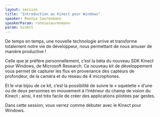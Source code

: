 ```yaml
---
layout: session
title: "Introduction au Kinect pour Windows"
speaker: Ronnie Saurenmann
speakerParam: ronniesaurenmann
param: kinect
---
```


De temps en temps, une nouvelle technologie arrive et transforme totalement notre vie de développeur,
nous permettant de nous amuser de manière productive !

Celle que je préfère personnellement, c’est la béta du nouveau SDK Kinect pour Windows, de Microsoft Research.
Ce nouveau kit de développement vous permet de capturer les flux en provenance des capteurs de profondeur,
de la caméra et du réseau de 4 microphones.

Et le vrai bijou de ce kit, c’est la possibilité de suivre le « squelette » d’une ou de deux personnes en mouvement
à l’intérieur du champ de vision du Kinect ; ainsi, il est très facile de créer des applications pilotées par gestes.

Dans cette session, vous verrez comme débuter avec le Kinect pour Windows.
